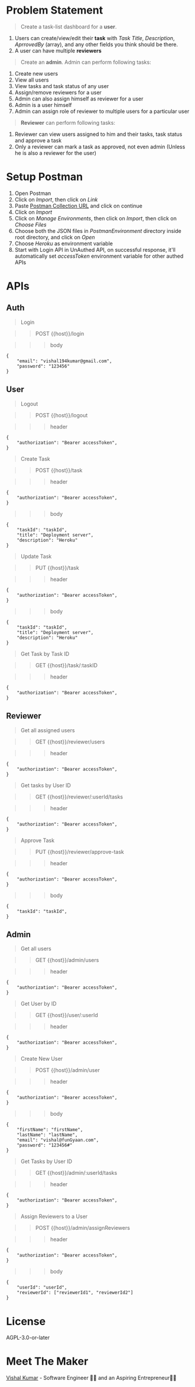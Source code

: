 # Problem Statement

> Create a task-list dashboard for a **user**. 
1. Users can create/view/edit their **task** with *Task Title*, *Description*, *AprrovedBy* (array), and any other fields you think should be there.
1. A user can have multiple **reviewers**

> Create an **admin**. Admin can perform following tasks:
1. Create new users
1. View all users
1. View tasks and task status of any user
1. Assign/remove reviewers for a user
1. Admin can also assign himself as reviewer for a user
1. Admin is a user himself
1. Admin can assign role of reviewer to multiple users for a particular user

> **Reviewer** can perform following tasks:
1. Reviewer can view users assigned to him and their tasks, task status and approve a task
1. Only a reviewer can mark a task as approved, not even admin (Unless he is also a reviewer for the user)

# Setup Postman

1. Open Postman
1. Click on *Import*, then click on *Link*
1. Paste [Postman Collection URL] and click on continue
1. Click on *Import*
1. Click on *Manage Environments*, then click on *Import*, then click on *Choose Files*
1. Choose both the JSON files in *PostmanEnvironment* directory inside root directory, and click on *Open*
1. Choose *Heroku* as environment variable
1. Start with Login API in UnAuthed API, on successful response, it'll automatically set *accessToken* environment variable for other authed APIs

# APIs
## Auth
> Login

>> POST {{host}}/login

>>> body

    {
        "email": "vishal194kumar@gmail.com",
        "password": "123456"
    }

## User

> Logout

>> POST {{host}}/logout

>>> header

    {
        "authorization": "Bearer accessToken",
    }

> Create Task

>> POST {{host}}/task

>>> header

    {
        "authorization": "Bearer accessToken",
    }

>>> body

    {
        "taskId": "taskId",
        "title": "Deployment server",
        "description": "Heroku"
    }

> Update Task

>> PUT {{host}}/task

>>> header

    {
        "authorization": "Bearer accessToken",
    }

>>> body

    {
        "taskId": "taskId",
        "title": "Deployment server",
        "description": "Heroku"
    }

> Get Task by Task ID

>> GET {{host}}/task/:taskID

>>> header

    {
        "authorization": "Bearer accessToken",
    }

## Reviewer

> Get all assigned users

>> GET {{host}}/reviewer/users

>>> header

    {
        "authorization": "Bearer accessToken",
    }

> Get tasks by User ID

>> GET {{host}}/reviewer/:userId/tasks

>>> header

    {
        "authorization": "Bearer accessToken",
    }

> Approve Task

>> PUT {{host}}/reviewer/approve-task

>>> header

    {
        "authorization": "Bearer accessToken",
    }

>>> body

    {
        "taskId": "taskId",
    }

## Admin

> Get all users

>> GET {{host}}/admin/users

>>> header

    {
        "authorization": "Bearer accessToken",
    }

> Get User by ID

>> GET {{host}}/user/:userId

>>> header

    {
        "authorization": "Bearer accessToken",
    }

> Create New User

>> POST {{host}}/admin/user

>>> header

    {
        "authorization": "Bearer accessToken",
    }

>>> body

    {
        "firstName": "firstName",
        "lastName": "lastName",
        "email": "vishal@funGyaan.com",
        "password": "123456#"
    }

> Get Tasks by User ID

>> GET {{host}}/admin/:userId/tasks

>>> header

    {
        "authorization": "Bearer accessToken",
    }

> Assign Reviewers to a User

>> POST {{host}}/admin/assignReviewers

>>> header

    {
        "authorization": "Bearer accessToken",
    }

>>> body

    {
        "userId": "userId",
        "reviewerId": ["reviewerId1", "reviewerId2"]
    }

# License

AGPL-3.0-or-later 

# Meet The Maker
[Vishal Kumar] - Software Engineer 👨‍💻 and an Aspiring Entrepreneur👨‍💼

[Vishal Kumar]: <https://www.linkedin.com/in/the-vishal-kumar/>
[Postman Collection URL]: <https://www.getpostman.com/collections/96e990730c7fb6263360>